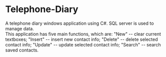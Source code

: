 # Telephone-Diary
A telephone diary windows application using C#.   SQL server is used to manage data.  
This application has five main functions, which are:
      "New" -- clear current textboxes;
      "Insert" -- insert new contact info;
      "Delete" -- delete selected contact info;
      "Update" -- update selected contact info;
      "Search" -- search saved contacts.
